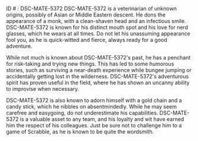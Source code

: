 ID # : DSC-MATE-5372
DSC-MATE-5372 is a veterinarian of unknown origins, possibly of Asian or Middle Eastern descent. He dons the appearance of a monk, with a clean-shaven head and an infectious smile. DSC-MATE-5372 is known for his distinct mouth spot and his love for nerd glasses, which he wears at all times. Do not let his unassuming appearance fool you, as he is quick-witted and fierce, always ready for a good adventure.

While not much is known about DSC-MATE-5372's past, he has a penchant for risk-taking and trying new things. This has led to some humorous stories, such as surviving a near-death experience while bungee jumping or accidentally getting lost in the wilderness. DSC-MATE-5372's adventurous spirit has proven useful in the field, where he has shown an uncanny ability to improvise when necessary.

DSC-MATE-5372 is also known to adorn himself with a gold chain and a candy stick, which he nibbles on absentmindedly. While he may seem carefree and easygoing, do not underestimate his capabilities. DSC-MATE-5372 is a valuable asset to any team, and his loyalty and wit have earned him the respect of his colleagues. Just be sure not to challenge him to a game of Scrabble, as he is known to be quite the wordsmith.